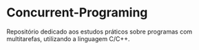 # Concurrent-Programing

Repositório dedicado aos estudos práticos sobre programas com multitarefas, utilizando a linguagem C/C++.
